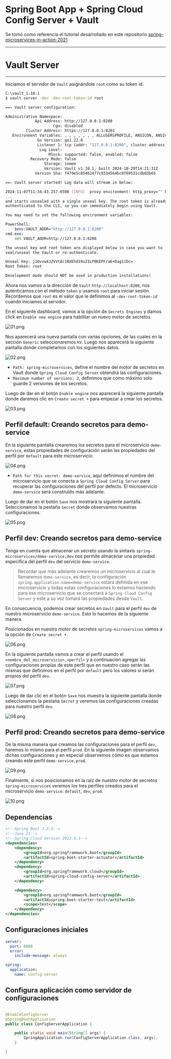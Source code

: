 # Spring Boot App + Spring Cloud Config Server + Vault

Se tomó como referencia el tutorial desarrollado en este repositorio
[spring-microservices-in-action-2021](https://github.com/magadiflo/spring-microservices-in-action-2021/blob/main/05.configuration-with-spring-cloud-config-server.md)

---

# Vault Server

---

Iniciamos el servidor de `Vault` asignándole `root` como su token id.

````bash
C:\vault_1.18.1
$ vault server -dev -dev-root-token-id root

==> Vault server configuration:

Administrative Namespace:
             Api Address: http://127.0.0.1:8200
                     Cgo: disabled
         Cluster Address: https://127.0.0.1:8201
   Environment Variables: , , , , , , , ALLUSERSPROFILE, ANSICON, ANSICON_DEF, APPDATA, CLINK_COMPLETIONS_DIR, CMDER_ALIASES, CMDER_CLINK, CMDER_CONFIGURED, CMDER_CONFIG_DIR, CMDER_INIT_END, CMDER_INIT_START, CMDER_ROOT, CMDER_SHELL, CMDER_USER_FLAGS, COLUMNS, COMPUTERNAME, ChocolateyInstall, ChocolateyLastPathUpdate, ComSpec, CommonProgramFiles, CommonProgramFiles(x86), CommonProgramW6432, ConEmuANSI, ConEmuAnsiLog, ConEmuArgs, ConEmuArgs2, ConEmuBackHWND, ConEmuBaseDir, ConEmuBaseDirShort, ConEmuBuild, ConEmuCfgDir, ConEmuConfig, ConEmuDir, ConEmuDrawHWND, ConEmuDrive, ConEmuHWND, ConEmuHooks, ConEmuPID, ConEmuPalette, ConEmuServerPID, ConEmuTask, ConEmuWorkDir, ConEmuWorkDrive, DataGrip, DriverData, EFC_4500, ESC, FPS_BROWSER_APP_PROFILE_STRING, FPS_BROWSER_USER_PROFILE_STRING, GIT_INSTALL_ROOT, GIT_VERSION_USER, HOME, HOMEDRIVE, HOMEPATH, IntelliJ IDEA Community Edition, JAVA_HOME, LANG, LINES, LOCALAPPDATA, LOGONSERVER, MAVEN_HOME, NUMBER_OF_PROCESSORS, NVM_HOME, NVM_SYMLINK, OLD_PATH, OS, OneDrive, PASSWORD_MS_CONFIG_SERVER, PATHEXT, PLINK_PROTOCOL, POSH_INSTALLER, POSH_THEMES_PATH, PROCESSOR_ARCHITECTURE, PROCESSOR_IDENTIFIER, PROCESSOR_LEVEL, PROCESSOR_REVISION, PROMPT, PSModulePath, PUBLIC, Path, ProgramData, ProgramFiles, ProgramFiles(x86), ProgramW6432, SESSIONNAME, SVN_SSH, SystemDrive, SystemRoot, TEMP, TMP, USERDOMAIN, USERDOMAIN_ROAMINGPROFILE, USERNAME, USERPROFILE, USER_BUILD, USER_MAJOR, USER_MINOR, USER_PATCH, VAULT_ADDR, ZES_ENABLE_SYSMAN, add_path, add_to_path, aliases, architecture_bits, ccall, cexec, clink_architecture, clink_dummy_capture_env, currenArgu, debug_output, depth, fast_init, feFlagName, feNot, find_query, found, full_path, git_executable, git_locale, lib_base, lib_console, lib_git, lib_path, lib_profile, max_depth, nix_tools, path_position, position, print_debug, print_error, print_verbose, print_warning, time_init, user_aliases, verbose_output, windir
              Go Version: go1.22.8
              Listener 1: tcp (addr: "127.0.0.1:8200", cluster address: "127.0.0.1:8201", disable_request_limiter: "false", max_request_duration: "1m30s", max_request_size: "33554432", tls: "disabled")
               Log Level:
                   Mlock: supported: false, enabled: false
           Recovery Mode: false
                 Storage: inmem
                 Version: Vault v1.18.1, built 2024-10-29T14:21:31Z
             Version Sha: f479e5c85462477c9334564bc8f69531cdb03b65

==> Vault server started! Log data will stream in below:

2024-11-07T11:34:43.257-0500 [INFO]  proxy environment: http_proxy="" https_proxy="" no_proxy=""
...
and starts unsealed with a single unseal key. The root token is already
authenticated to the CLI, so you can immediately begin using Vault.

You may need to set the following environment variables:

PowerShell:
    $env:VAULT_ADDR="http://127.0.0.1:8200"
cmd.exe:
    set VAULT_ADDR=http://127.0.0.1:8200

The unseal key and root token are displayed below in case you want to
seal/unseal the Vault or re-authenticate.

Unseal Key: j1Qvvw4JZVVtAc1RXEhd19uZILP0KEPF/a6+Dag11Dc=
Root Token: root

Development mode should NOT be used in production installations!
````

Ahora nos vamos a la dirección de `Vault` `http://localhost:8200`, nos autenticamos con el método `token` y usamos
`root` para iniciar sesión. Recordemos que `root` es el valor que le definimos al `-dev-root-token-id` cuando iniciamos
el servidor.

En el siguiente dashboard, vamos a la opción de `Secrets Engines` y damos click en `Enable new engine` para habilitar un
nuevo motor de secretos.

![01.png](assets/01.png)

Nos aparecerá una nueva pantalla con varias opciones, de las cuales en la sección `Generic` seleccionaremos `KV`. Luego
nos aparecerá la siguiente pantalla donde completamos con los siguientes datos.

![02.png](assets/02.png)

- `Path: spring-microservices`, define el nombre del motor de secretos en Vault donde `Spring Cloud Config Server`
  obtendrá las configuraciones.
- `Maximum number of versions: 2`, definimos que como máximo solo guarde 2 versiones de los secretos.

Luego de dar en el botón `Enable engine` nos aparecerá la siguiente pantalla donde daremos clic en `Create secret +`
para empezar a crear los secretos.

![03.png](assets/03.png)

## Perfil default: Creando secretos para demo-service

En la siguiente pantalla crearemos los secretos para el microservicio `demo-service`, estas propiedades de configuración
serán las propiedades del perfil por `default` para este microservicio.

![04.png](assets/04.png)

- `Path for this secret: demo-service`, aquí definimos el nombre del microservicio que se conecta a
  `Spring Cloud Config Server` para recuperar las configuraciones del perfil por defecto. El microservicio
  `demo-service` será construído más adelante.

Luego de dar en el botón `Save` nos mostrará la siguiente pantalla. Seleccionamos la pestaña `Secret` donde observamos
nuestras configuraciones.

![05.png](assets/05.png)

## Perfil dev: Creando secretos para demo-service

Tenga en cuenta que almacenar un secreto usando la sintaxis `spring-microservices/demo-service,dev` nos permite
almacenar una propiedad específica del perfil `dev` del servicio `demo-service`.

> Recordar que más adelante crearemos un microservicio al cual le llamaremos `demo-service`, es decir, la configuración
> `spring.application.name=demo-service` estará definida en ese microservicio y todas estas configuraciones lo estamos
> haciendo para ese microservicio que se conectará a `Spring Cloud Config Server` y este a su vez tomará las propiedades
> desde `Vault`.

En consecuencia, podemos crear secretos en `Vault` para el perfil `dev` de nuestro microservicio `demo-service`.
Esto lo hacemos de la siguiente manera.

Posicionados en nuestro motor de secretos `spring-microservices` vamos a la opción de `Create secret +`.

![06.png](assets/06.png)

En la siguiente pantalla vamos a crear el perfil usando el `<nombre_del_microservicio>,<perfil>` y a continuación
agregar las configuraciones propias de este perfil que en nuestro caso serán las mismas que definimos en el perfil por
`default` pero los valores sí serán propios del perfil `dev`.

![07.png](assets/07.png)

Luego de dar clic en el botón `Save` nos muestra la siguiente pantalla donde seleccionamos la pestaña `Secret` y
veremos las configuraciones creadas para nuestro perfil `dev`.

![08.png](assets/08.png)

## Perfil prod: Creando secretos para demo-service

De la misma manera que creamos las configuraciones para el perfil `dev`, haremos lo mismo para el perfil `prod`. En la
siguiente imagen observamos dichas configuraciones y en especial observemos cómo es que estamos creando este perfil
`demo-service,prod`.

![09.png](assets/09.png)

Finalmente, si nos posicionamos en la raíz de nuestro motor de secretos `spring-microservices` veremos los tres perfiles
creados para el microservicio `demo-service`: `default`, `dev`, `prod`.

![10.png](assets/10.png)

## Dependencias

````xml
<!--Spring Boot 3.3.5-->
<!--Java 21-->
<!--Spring Cloud Version 2023.0.3-->
<dependencies>
    <dependency>
        <groupId>org.springframework.boot</groupId>
        <artifactId>spring-boot-starter-actuator</artifactId>
    </dependency>
    <dependency>
        <groupId>org.springframework.cloud</groupId>
        <artifactId>spring-cloud-config-server</artifactId>
    </dependency>

    <dependency>
        <groupId>org.springframework.boot</groupId>
        <artifactId>spring-boot-starter-test</artifactId>
        <scope>test</scope>
    </dependency>
</dependencies>
````

## Configuraciones iniciales

````yml
server:
  port: 8888
  error:
    include-message: always

spring:
  application:
    name: config-server
````

## Configura aplicación como servidor de configuraciones

````java

@EnableConfigServer
@SpringBootApplication
public class ConfigServerApplication {

    public static void main(String[] args) {
        SpringApplication.run(ConfigServerApplication.class, args);
    }

}
````
